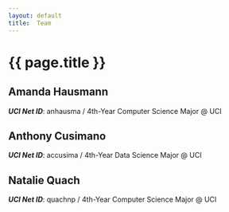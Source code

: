 ```yaml
---
layout: default
title:  Team
---
```


# {{ page.title }}


## Amanda Hausmann
***UCI Net ID***: anhausma /
4th-Year Computer Science Major @ UCI

## Anthony Cusimano
***UCI Net ID***: accusima /
4th-Year Data Science Major @ UCI

## Natalie Quach
***UCI Net ID***: quachnp /
4th-Year Computer Science Major @ UCI
